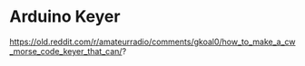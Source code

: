 # Arduino Keyer
 
https://old.reddit.com/r/amateurradio/comments/gkoal0/how_to_make_a_cw_morse_code_keyer_that_can/?